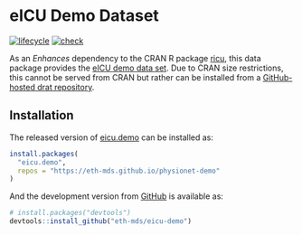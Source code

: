 
<!-- README.md is generated from README.Rmd. Please edit that file -->

# eICU Demo Dataset

<!-- badges: start -->

[![lifecycle](https://img.shields.io/badge/lifecycle-stable-brightgreen.svg)](https://lifecycle.r-lib.org/articles/stages.html#stable)
[![check](https://github.com/eth-mds/eicu-demo/workflows/check/badge.svg)](https://github.com/eth-mds/eicu-demo/actions?query=workflow%3Acheck)
<!-- badges: end -->

As an *Enhances* dependency to the CRAN R package
[ricu](https://cran.r-project.org/package=ricu), this data package
provides the [eICU demo data
set](https://physionet.org/content/eicu-crd-demo/2.0/). Due to CRAN size
restrictions, this cannot be served from CRAN but rather can be
installed from a [GitHub-hosted drat
repository](https://github.com/eth-mds/physionet-demo).

## Installation

The released version of
[eicu.demo](https://github.com/eth-mds/eicu-demo) can be installed as:

``` r
install.packages(
  "eicu.demo",
  repos = "https://eth-mds.github.io/physionet-demo"
)
```

And the development version from [GitHub](https://github.com/) is
available as:

``` r
# install.packages("devtools")
devtools::install_github("eth-mds/eicu-demo")
```
